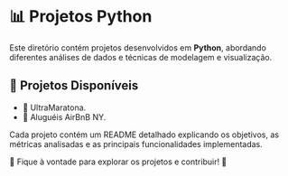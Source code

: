 # 📊 Projetos Python

Este diretório contém projetos desenvolvidos em **Python**, abordando diferentes análises de dados e técnicas de modelagem e visualização.

## 📂 Projetos Disponíveis

- 🔹 UltraMaratona.
- 🔹 Aluguéis AirBnB NY.

Cada projeto contém um README detalhado explicando os objetivos, as métricas analisadas e as principais funcionalidades implementadas.

📢 Fique à vontade para explorar os projetos e contribuir! 🚀

